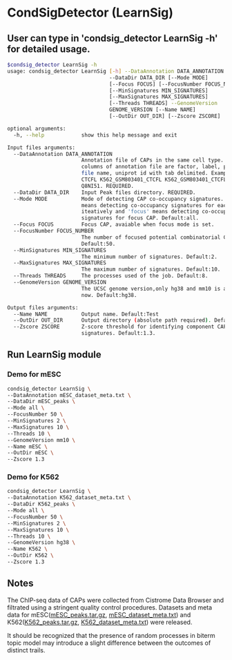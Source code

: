 # CondSigDetector (LearnSig)



## User can type in 'condsig_detector LearnSig -h' for detailed usage.

``` bash
$condsig_detector LearnSig -h
usage: condsig_detector LearnSig [-h] --DataAnnotation DATA_ANNOTATION
                                 --DataDir DATA_DIR [--Mode MODE]
                                 [--Focus FOCUS] [--FocusNumber FOCUS_NUMBER]
                                 [--MinSignatures MIN_SIGNATURES]
                                 [--MaxSignatures MAX_SIGNATURES]
                                 [--Threads THREADS] --GenomeVersion
                                 GENOME_VERSION [--Name NAME]
                                 [--OutDir OUT_DIR] [--Zscore ZSCORE]

optional arguments:
  -h, --help            show this help message and exit

Input files arguments:
  --DataAnnotation DATA_ANNOTATION
                        Annotation file of CAPs in the same cell type. 4
                        columns of annotation file are factor, label, peak
                        file name, uniprot id with tab delimited. Example:
                        CTCFL K562_GSM803401_CTCFL K562_GSM803401_CTCFL.bed
                        Q8NI51. REQUIRED.
  --DataDir DATA_DIR    Input Peak files directory. REQUIRED.
  --Mode MODE           Mode of detecting CAP co-occupancy signatures. 'all'
                        means detecting co-occupancy signatures for each CAP
                        iteatively and 'focus' means detecting co-occupancy
                        signatures for focus CAP. Default:all.
  --Focus FOCUS         Focus CAP, avaiable when focus mode is set.
  --FocusNumber FOCUS_NUMBER
                        The number of focused potential combinatorial CAPs.
                        Default:50.
  --MinSignatures MIN_SIGNATURES
                        The minimum number of signatures. Default:2.
  --MaxSignatures MAX_SIGNATURES
                        The maximum number of signatures. Default:10.
  --Threads THREADS     The processes used of the job. Default:8.
  --GenomeVersion GENOME_VERSION
                        The UCSC genome version,only hg38 and mm10 is avaiable
                        now. Default:hg38.

Output files arguments:
  --Name NAME           Output name. Default:Test
  --OutDir OUT_DIR      Output directory (absolute path required). Default:.
  --Zscore ZSCORE       Z-score threshold for identifying component CAPs of
                        signatures. Default:1.3.
```

## Run LearnSig module

### Demo for mESC
```bash
condsig_detector LearnSig \
--DataAnnotation mESC_dataset_meta.txt \
--DataDir mESC_peaks \
--Mode all \
--FocusNumber 50 \
--MinSignatures 2 \
--MaxSignatures 10 \
--Threads 10 \
--GenomeVersion mm10 \
--Name mESC \
--OutDir mESC \
--Zscore 1.3
```

### Demo for K562
```bash
condsig_detector LearnSig \
--DataAnnotation K562_dataset_meta.txt \
--DataDir K562_peaks \
--Mode all \
--FocusNumber 50 \
--MinSignatures 2 \
--MaxSignatures 10 \
--Threads 10 \
--GenomeVersion hg38 \
--Name K562 \
--OutDir K562 \
--Zscore 1.3
```

## Notes

​The ChIP-seq data of CAPs were collected from Cistrome Data Browser and filtrated using a stringent quality control procedures. Datasets and meta data for mESC([mESC_peaks.tar.gz](https://compbio-zhanglab.org/CondSigDB/data/GitHub/mESC_peaks.tar.gz), [mESC_dataset_meta.txt](https://compbio-zhanglab.org/CondSigDB/data/GitHub/mESC_dataset_meta.txt)) and K562([K562_peaks.tar.gz](https://compbio-zhanglab.org/CondSigDB/data/GitHub/K562_peaks.tar.gz), [K562_dataset_meta.txt](https://compbio-zhanglab.org/CondSigDB/data/GitHub/K562_dataset_meta.txt)) were released.

It should be recognized that the presence of random processes in biterm topic model may introduce a slight difference between the outcomes of distinct trails.